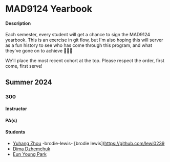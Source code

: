 # MAD9124 Yearbook

#### Description

Each semester, every student will get a chance to sign the MAD9124 yearbook. This is an exercise in git flow, but I'm also hoping this will server as a fun history to see who has come through this program, and what they've gone on to achieve 🚀🚀🚀

We'll place the most recent cohort at the top. Please respect the order, first come, first serve!

## Summer 2024

### 300

#### Instructor

#### PA(s)

#### Students
- [Yuhang Zhou](https://github.com/zhou0244)
-brodie-lewis- [brodie lewis](https://github.com/lewi0239
- [Dima Dzhemchuk](https://github.com/ddzhemchuk)
- [Eun Young Park](https://github.com/park0613)
